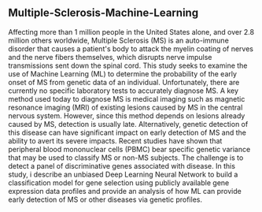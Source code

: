 ## Multiple-Sclerosis-Machine-Learning
Affecting more than 1 million people in the United States alone, and over 2.8 million others worldwide, Multiple Sclerosis (MS) is an auto-immune disorder that causes a patient's body to attack the myelin coating of nerves and the nerve fibers themselves, which disrupts nerve impulse transmissions sent down the spinal cord. This study seeks to examine the use of Machine Learning (ML) to determine the probability of the early onset of MS from genetic data of an individual. Unfortunately, there are currently no specific laboratory tests to accurately diagnose MS. A key method used today to diagnose MS is medical imaging such as magnetic resonance imaging (MRI) of existing lesions caused by MS in the central nervous system. However, since this method depends on lesions already caused by MS, detection is usually late. Alternatively, genetic detection of this disease can have significant impact on early detection of MS and the ability to avert its severe impacts. Recent studies have shown that peripheral blood mononuclear cells (PBMC) bear specific genetic variance that may be used to classify MS or non-MS subjects. The challenge is to detect a panel of discriminative genes associated with disease. In this study, i describe an unbiased Deep Learning Neural Network to build a classification model for gene selection using publicly available gene expression data profiles and provide an analysis of how ML can provide early detection of MS or other diseases via genetic profiles.
